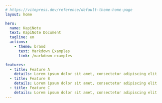 ```yaml
---
# https://vitepress.dev/reference/default-theme-home-page
layout: home

hero:
  name: KapiNote
  text: KapiNote Document
  tagline: en
  actions:
    - theme: brand
      text: Markdown Examples
      link: /markdown-examples

features:
  - title: Feature A
    details: Lorem ipsum dolor sit amet, consectetur adipiscing elit
  - title: Feature B
    details: Lorem ipsum dolor sit amet, consectetur adipiscing elit
  - title: Feature C
    details: Lorem ipsum dolor sit amet, consectetur adipiscing elit
---
```

